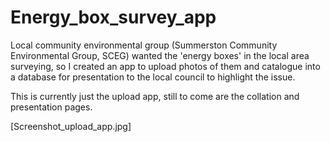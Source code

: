 # Energy_box_survey_app

Local community environmental group (Summerston Community Environmental Group, SCEG) wanted the 'energy boxes' in the local area surveying, so I created an app to upload photos of them and catalogue into a database for presentation to the local council to highlight the issue.

This is currently just the upload app, still to come are the collation and presentation pages. 

[Screenshot_upload_app.jpg]
